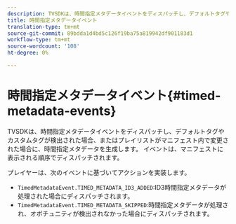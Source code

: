 ```yaml
---
description: TVSDKは、時間指定メタデータイベントをディスパッチし、デフォルトタグやカスタムタグが検出された場合、またはプレイリストがマニフェスト内で変更された場合に、時間指定メタデータを生成します。 イベントは、マニフェストに表示される順序でディスパッチされます。
title: 時間指定メタデータイベント
translation-type: tm+mt
source-git-commit: 89bdda1d4bd5c126f19ba75a819942df901183d1
workflow-type: tm+mt
source-wordcount: '108'
ht-degree: 0%

---
```



# 時間指定メタデータイベント{#timed-metadata-events}

TVSDKは、時間指定メタデータイベントをディスパッチし、デフォルトタグやカスタムタグが検出された場合、またはプレイリストがマニフェスト内で変更された場合に、時間指定メタデータを生成します。 イベントは、マニフェストに表示される順序でディスパッチされます。

プレイヤーは、次のイベントに基づいてアクションを実装します。

* `TimedMetadataEvent.TIMED_METADATA_ID3_ADDED`:ID3時間指定メタデータが処理された場合にディスパッチされます。
* `TimedMetadataEvent.TIMED_METADATA_SKIPPED`:時間指定メタデータが処理され、オポチュニティが検出されなかった場合にディスパッチされます。

